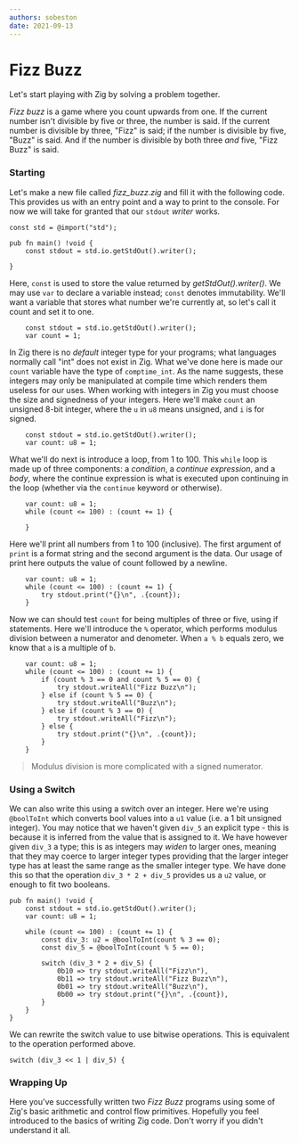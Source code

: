 ```yaml
---
authors: sobeston
date: 2021-09-13
---
```


# Fizz Buzz

Let's start playing with Zig by solving a problem together. 

*Fizz buzz* is a game where you count upwards from one. If the current number isn't divisible by five or three, the number is said. If the current number is divisible by three, "Fizz" is said; if the number is divisible by five, "Buzz" is said. And if the number is divisible by both three *and* five, "Fizz Buzz" is said.

### Starting

Let's make a new file called *fizz_buzz.zig* and fill it with the following code. This provides us with an entry point and a way to print to the console. For now we will take for granted that our `stdout` *writer* works.

```zig
const std = @import("std");

pub fn main() !void {
    const stdout = std.io.getStdOut().writer();

}
```

Here, `const` is used to store the value returned by *getStdOut().writer()*. We may use `var` to declare a variable instead; `const` denotes immutability. We'll want a variable that stores what number we're currently at, so let's call it count and set it to one.

```zig
    const stdout = std.io.getStdOut().writer();
    var count = 1;
```

In Zig there is no *default* integer type for your programs; what languages normally call "int" does not exist in Zig. What we've done here is made our `count` variable have the type of `comptime_int`. As the name suggests, these integers may only be manipulated at compile time which renders them useless for our uses. When working with integers in Zig you must choose the size and signedness of your integers. Here we'll make `count` an unsigned 8-bit integer, where the `u` in `u8` means unsigned, and `i` is for signed. 

```zig
    const stdout = std.io.getStdOut().writer();
    var count: u8 = 1;
```

What we'll do next is introduce a loop, from 1 to 100. This `while` loop is made up of three components: a *condition*, a *continue expression*, and a *body*, where the continue expression is what is executed upon continuing in the loop (whether via the `continue` keyword or otherwise).

```zig
    var count: u8 = 1;
    while (count <= 100) : (count += 1) {

    }
```

Here we'll print all numbers from 1 to 100 (inclusive). The first argument of `print` is a format string and the second argument is the data. Our usage of print here outputs the value of count followed by a newline.

```zig
    var count: u8 = 1;
    while (count <= 100) : (count += 1) {
        try stdout.print("{}\n", .{count});
    }
```

Now we can should test `count` for being multiples of three or five, using if statements. Here we'll introduce the `%` operator, which performs modulus division between a numerator and denometer. When `a % b` equals zero, we know that `a` is a multiple of `b`.

```zig
    var count: u8 = 1;
    while (count <= 100) : (count += 1) {
        if (count % 3 == 0 and count % 5 == 0) {
            try stdout.writeAll("Fizz Buzz\n");
        } else if (count % 5 == 0) {
            try stdout.writeAll("Buzz\n");
        } else if (count % 3 == 0) {
            try stdout.writeAll("Fizz\n");
        } else {
            try stdout.print("{}\n", .{count});
        }
    }
```

> Modulus division is more complicated with a signed numerator.

### Using a Switch

We can also write this using a switch over an integer. Here we're using `@boolToInt` which converts bool values into a `u1` value (i.e. a 1 bit unsigned integer). You may notice that we haven't given `div_5` an explicit type - this is because it is inferred from the value that is assigned to it. We have however given `div_3` a type; this is as integers may *widen* to larger ones, meaning that they may coerce to larger integer types providing that the larger integer type has at least the same range as the smaller integer type. We have done this so that the operation `div_3 * 2 + div_5` provides us a `u2` value, or enough to fit two booleans.

```zig
pub fn main() !void {
    const stdout = std.io.getStdOut().writer();
    var count: u8 = 1;

    while (count <= 100) : (count += 1) {
        const div_3: u2 = @boolToInt(count % 3 == 0);
        const div_5 = @boolToInt(count % 5 == 0);

        switch (div_3 * 2 + div_5) {
            0b10 => try stdout.writeAll("Fizz\n"),
            0b11 => try stdout.writeAll("Fizz Buzz\n"),
            0b01 => try stdout.writeAll("Buzz\n"),
            0b00 => try stdout.print("{}\n", .{count}),
        }
    }
}
```

We can rewrite the switch value to use bitwise operations. This is equivalent to the operation performed above.

```zig
switch (div_3 << 1 | div_5) {
```

### Wrapping Up

Here you've successfully written two *Fizz Buzz* programs using some of Zig's basic arithmetic and control flow primitives. Hopefully you feel introduced to the basics of writing Zig code. Don't worry if you didn't understand it all.